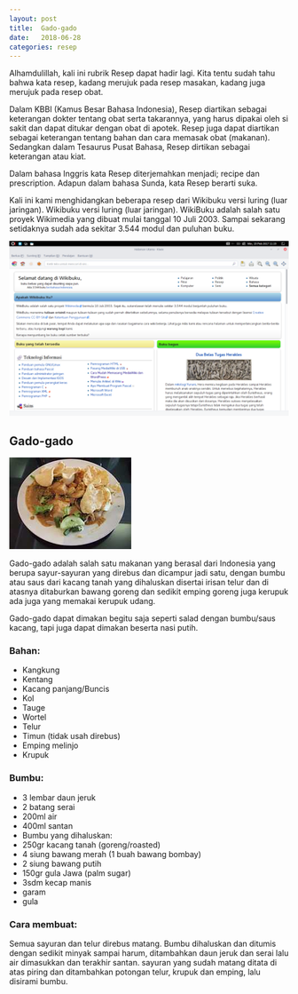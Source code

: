```yaml
---
layout: post
title:  Gado-gado
date:   2018-06-28
categories: resep
---
```


Alhamdulillah, kali ini rubrik Resep dapat hadir lagi. Kita tentu sudah tahu bahwa kata resep, kadang merujuk pada resep masakan, kadang juga merujuk pada resep obat.

Dalam KBBI (Kamus Besar Bahasa Indonesia), Resep diartikan  sebagai keterangan dokter tentang obat serta takarannya, yang harus dipakai oleh si sakit dan dapat ditukar dengan obat di apotek. Resep juga dapat diartikan sebagai keterangan tentang bahan dan cara memasak obat (makanan). Sedangkan dalam Tesaurus Pusat Bahasa, Resep dirtikan sebagai keterangan atau kiat.

Dalam bahasa Inggris kata Resep diterjemahkan menjadi; recipe dan prescription. Adapun dalam bahasa Sunda, kata Resep berarti suka.

Kali ini kami menghidangkan beberapa resep dari Wikibuku versi luring (luar jaringan). Wikibuku versi luring (luar jaringan). WikiBuku adalah salah satu proyek Wikimedia yang dibuat mulai tanggal 10 Juli 2003. Sampai sekarang setidaknya sudah ada sekitar 3.544 modul dan puluhan buku.

![](/wikibuku.png)

## Gado-gado
![](/gadogado.png)

Gado-gado adalah salah satu makanan yang berasal dari Indonesia yang berupa sayur-sayuran yang direbus dan dicampur jadi satu, dengan bumbu atau saus dari kacang tanah yang dihaluskan disertai irisan telur dan di atasnya ditaburkan bawang goreng dan sedikit emping goreng juga kerupuk ada juga yang memakai kerupuk udang.

Gado-gado dapat dimakan begitu saja seperti salad dengan bumbu/saus kacang, tapi juga dapat dimakan beserta nasi putih. 

### Bahan:
  * Kangkung 
  * Kentang 
  * Kacang panjang/Buncis 
  * Kol 
  * Tauge 
  * Wortel 
  * Telur 
  * Timun (tidak usah direbus) 
  * Emping melinjo 
  * Krupuk 

### Bumbu:
  * 3 lembar daun jeruk 
  * 2 batang serai 
  * 200ml air 
  * 400ml santan
  * Bumbu yang dihaluskan:
  * 250gr kacang tanah (goreng/roasted) 
  * 4 siung bawang merah (1 buah bawang bombay) 
  * 2 siung bawang putih 
  * 150gr gula Jawa (palm sugar) 
  * 3sdm kecap manis 
  * garam 
  * gula

### Cara membuat:
Semua sayuran dan telur direbus matang. 
Bumbu dihaluskan dan ditumis dengan sedikit minyak sampai harum, ditambahkan daun jeruk dan serai lalu air dimasukkan dan terakhir santan. 
sayuran yang sudah matang ditata di atas piring dan ditambahkan potongan telur, krupuk dan emping, lalu disirami bumbu.


